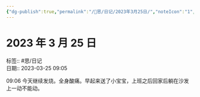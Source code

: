 ```yaml
---
{"dg-publish":true,"permalink":"/🧠思/日记/2023年3月25日/","noteIcon":"1","created":"2023-03-25T09:05:24.402+08:00","updated":""}
---
```


# 2023 年 3 月 25 日
标签:: #思/日记  
日期:: 2023-03-25 09:05  

09:06 今天继续发烧。全身酸痛。早起来送了小宝宝，上班之后回家后躺在沙发上一动不能动。
